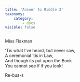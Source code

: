 ```yaml
---
title: 'Answer to Riddle 3'
taxonomy:
    category:
        - docs
visible: false
---
```


<div class="author">Miss Flaxman</div>

’Tis what I’ve heard, but never saw,  
A ceremonial ‘tis in Law,  
And though its put upon the Book  
You cannot see if if you look!

Re-bus-s